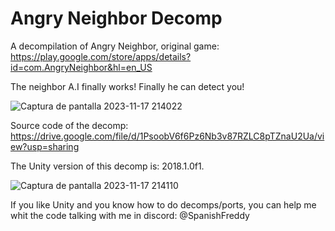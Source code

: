 # Angry Neighbor Decomp
A decompilation of Angry Neighbor, original game: https://play.google.com/store/apps/details?id=com.AngryNeighbor&hl=en_US

The neighbor A.I finally works! Finally he can detect you!

![Captura de pantalla 2023-11-17 214022](https://github.com/SpanishFreddy/Angry-Neighbor-Decomp/assets/121837347/0aff8a84-a848-49ed-a584-2404d3c003ee)

Source code of the decomp:
https://drive.google.com/file/d/1PsoobV6f6Pz6Nb3v87RZLC8pTZnaU2Ua/view?usp=sharing

The Unity version of this decomp is: 2018.1.0f1.

![Captura de pantalla 2023-11-17 214110](https://github.com/SpanishFreddy/Angry-Neighbor-Decomp/assets/121837347/81ae9b2b-4de3-422b-90a8-4f7852caa4e6)

If you like Unity and you know how to do decomps/ports, you can help me whit the code talking with me in discord: @SpanishFreddy
